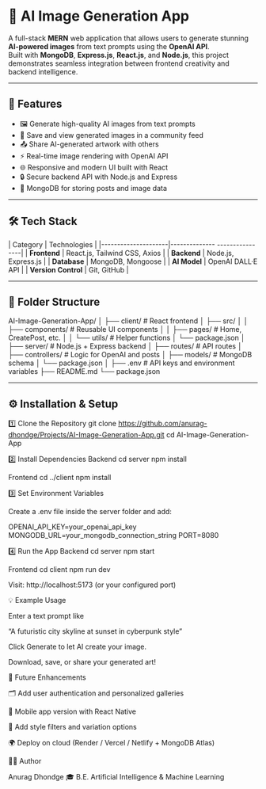 # 🧠 AI Image Generation App

A full-stack **MERN** web application that allows users to generate stunning **AI-powered images** from text prompts using the **OpenAI API**.  
Built with **MongoDB**, **Express.js**, **React.js**, and **Node.js**, this project demonstrates seamless integration between frontend creativity and backend intelligence.

---

## 🚀 Features

- 🖼️ Generate high-quality AI images from text prompts  
- 💾 Save and view generated images in a community feed  
- 📤 Share AI-generated artwork with others  
- ⚡ Real-time image rendering with OpenAI API  
- 🌐 Responsive and modern UI built with React  
- 🔒 Secure backend API with Node.js and Express  
- 🧩 MongoDB for storing posts and image data  

---

## 🛠️ Tech Stack

| Category            | Technologies                  |
|---------------------|-------------- ----------------|
| **Frontend**        | React.js, Tailwind CSS, Axios |
| **Backend**         | Node.js, Express.js           |
| **Database**        | MongoDB, Mongoose             |
| **AI Model**        | OpenAI DALL·E API             |
| **Version Control** | Git, GitHub                   |

---

## 📂 Folder Structure
AI-Image-Generation-App/
│
├── client/ # React frontend
│ ├── src/
│ │ ├── components/ # Reusable UI components
│ │ ├── pages/ # Home, CreatePost, etc.
│ │ └── utils/ # Helper functions
│ └── package.json
│
├── server/ # Node.js + Express backend
│ ├── routes/ # API routes
│ ├── controllers/ # Logic for OpenAI and posts
│ ├── models/ # MongoDB schema
│ └── package.json
│
├── .env # API keys and environment variables
├── README.md
└── package.json


---

## ⚙️ Installation & Setup

1️⃣ Clone the Repository
git clone https://github.com/anurag-dhondge/Projects/AI-Image-Generation-App.git
cd AI-Image-Generation-App

2️⃣ Install Dependencies
Backend
cd server
npm install

Frontend
cd ../client
npm install

3️⃣ Set Environment Variables

Create a .env file inside the server folder and add:

OPENAI_API_KEY=your_openai_api_key
MONGODB_URL=your_mongodb_connection_string
PORT=8080

4️⃣ Run the App
Backend
cd server
npm start

Frontend
cd client
npm run dev


Visit: http://localhost:5173
 (or your configured port)

💡 Example Usage

Enter a text prompt like

“A futuristic city skyline at sunset in cyberpunk style”

Click Generate to let AI create your image.

Download, save, or share your generated art!

🧩 Future Enhancements

🗂️ Add user authentication and personalized galleries

📱 Mobile app version with React Native

🎨 Add style filters and variation options

🌍 Deploy on cloud (Render / Vercel / Netlify + MongoDB Atlas)

🧑‍💻 Author

Anurag Dhondge
🎓 B.E. Artificial Intelligence & Machine Learning
